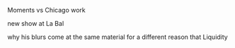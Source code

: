 Moments vs Chicago work

new show at La Bal

why his blurs come at the same material for a different reason that Liquidity
